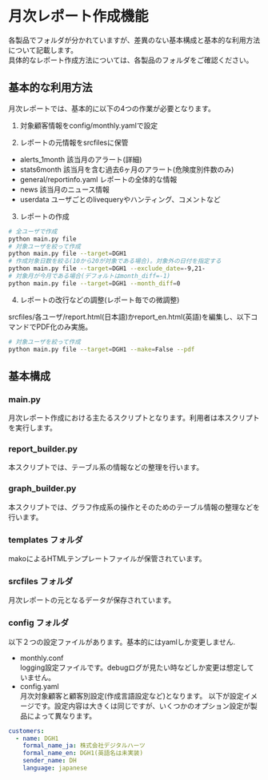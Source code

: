 # 月次レポート作成機能

各製品でフォルダが分かれていますが、差異のない基本構成と基本的な利用方法について記載します。  
具体的なレポート作成方法については、各製品のフォルダをご確認ください。

## 基本的な利用方法

月次レポートでは、基本的に以下の4つの作業が必要となります。  
1. 対象顧客情報をconfig/monthly.yamlで設定

2. レポートの元情報をsrcfilesに保管
  - alerts_1month
    該当月のアラート(詳細)
  - stats6month
    該当月を含む過去6ヶ月のアラート(危険度別件数のみ)
  - general/reportinfo.yaml
    レポートの全体的な情報
  - news
    該当月のニュース情報
  - userdata
    ユーザごとのlivequeryやハンティング、コメントなど

3. レポートの作成
```bash
# 全ユーザで作成
python main.py file
# 対象ユーザを絞って作成
python main.py file --target=DGH1
# 作成対象日数を絞る(10から20が対象である場合)。対象外の日付を指定する
python main.py file --target=DGH1 --exclude_date=-9,21-
# 対象月が今月である場合(デフォルトはmonth_diff=-1)
python main.py file --target=DGH1 --month_diff=0
```  

4. レポートの改行などの調整(レポート毎での微調整)

srcfiles/各ユーザ/report.html(日本語)かreport_en.html(英語)を編集し、以下コマンドでPDF化のみ実施。  

```bash
# 対象ユーザを絞って作成
python main.py file --target=DGH1 --make=False --pdf
```

## 基本構成
### main.py

月次レポート作成における主たるスクリプトとなります。利用者は本スクリプトを実行します。  

### report_builder.py

本スクリプトでは、テーブル系の情報などの整理を行います。

### graph_builder.py

本スクリプトでは、グラフ作成系の操作とそのためのテーブル情報の整理などを行います。

### templates フォルダ

makoによるHTMLテンプレートファイルが保管されています。

### srcfiles フォルダ

月次レポートの元となるデータが保存されています。

### config フォルダ

以下２つの設定ファイルがあります。基本的にはyamlしか変更しません.
- monthly.conf  
logging設定ファイルです。debugログが見たい時などしか変更は想定していません。
- config.yaml  
月次対象顧客と顧客別設定(作成言語設定など)となります。
以下が設定イメージです。設定内容は大きくは同じですが、いくつかのオプション設定が製品によって異なります。  

```yaml
customers:
  - name: DGH1
    formal_name_ja: 株式会社デジタルハーツ
    formal_name_en: DGH1(英語名は未実装)
    sender_name: DH
    language: japanese
```

